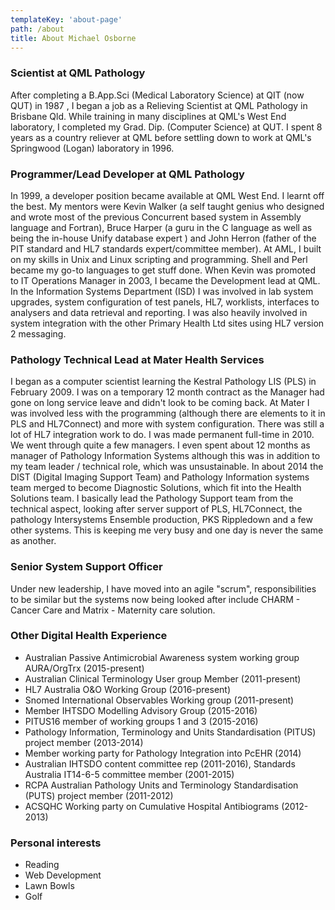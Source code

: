 ```yaml
---
templateKey: 'about-page'
path: /about
title: About Michael Osborne
---
```

### Scientist at QML Pathology
After completing a B.App.Sci (Medical Laboratory Science) at QIT (now QUT) in 1987 , I began a job as a Relieving Scientist at QML Pathology in Brisbane Qld. While training in many disciplines at QML's West End laboratory, I completed my Grad. Dip. (Computer Science) at QUT. I spent 8 years as a country reliever at QML before settling down to work at QML's Springwood (Logan) laboratory in 1996.

### Programmer/Lead Developer at QML Pathology
In 1999, a developer position became available at QML West End. I learnt off the best. My mentors were Kevin Walker (a self taught genius who designed and wrote most of the previous Concurrent based system in Assembly language and Fortran), Bruce Harper (a guru in the C language as well as being the in-house Unify database expert ) and John Herron (father of the PIT standard and HL7 standards expert/committee member). At AML, I built on my skills in Unix and Linux scripting and programming. Shell and Perl became my go-to languages to get stuff done. When Kevin was promoted to IT Operations Manager in 2003, I became the Development lead at QML. In the Information Systems Department (ISD) I was involved in lab system upgrades, system configuration of test panels, HL7, worklists, interfaces to analysers and data retrieval and reporting. I was also heavily involved in system integration with the other Primary Health Ltd sites using HL7 version 2 messaging. 

### Pathology Technical Lead at Mater Health Services
I began as a computer scientist learning the Kestral Pathology LIS (PLS) in February 2009. I was on a temporary 12 month contract as the Manager had gone on long service leave and didn't look to be coming back. At Mater I was involved less with the programming (although there are elements to it in PLS and HL7Connect) and more with system configuration. There was still a lot of HL7 integration work to do. I was made permanent full-time in 2010. We went through quite a few managers. I even spent about 12 months as manager of Pathology Information Systems although this was in addition to my team leader / technical role, which was unsustainable. In about 2014 the DIST (Digital Imaging Support Team) and Pathology Information systems team merged to become Diagnostic Solutions, which fit into the Health Solutions team. I basically lead the Pathology Support team from the technical aspect, looking after server support of PLS, HL7Connect, the pathology Intersystems Ensemble production, PKS Rippledown and a few other systems. This is keeping me very busy and one day is never the same as another. 

### Senior System Support Officer
Under new leadership, I have moved into an agile "scrum", responsibilities to be similar but the systems now being looked after include CHARM - Cancer Care and Matrix - Maternity care solution.

### Other Digital Health Experience
* Australian Passive Antimicrobial Awareness system working group AURA/OrgTrx (2015-present)
* Australian Clinical Terminology User group Member (2011-present)
* HL7 Australia O&O Working Group (2016-present)
* Snomed International Observables Working group (2011-present)
* Member IHTSDO Modelling Advisory Group (2015-2016)
* PITUS16 member of working groups 1 and 3 (2015-2016)
* Pathology Information, Terminology and Units Standardisation (PITUS) project member (2013-2014) 
* Member working party for Pathology Integration into PcEHR (2014)
* Australian IHTSDO content committee rep (2011-2016), Standards Australia IT14-6-5 committee member (2001-2015)
* RCPA Australian Pathology Units and Terminology Standardisation (PUTS) project member (2011-2012)
* ACSQHC Working party on Cumulative Hospital Antibiograms (2012-2013)

### Personal interests
* Reading
* Web Development
* Lawn Bowls
* Golf

